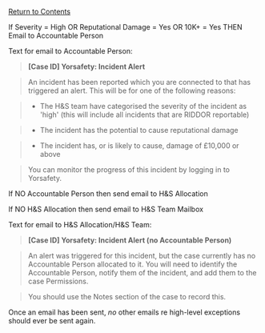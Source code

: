 [Return to Contents](https://github.com/infojam-james/test-cases/blob/master/Contents.md)

If Severity = High
OR
Reputational Damage = Yes
OR
10K+ = Yes
THEN
Email to Accountable Person

Text for email to Accountable Person:

>**[Case ID] Yorsafety: Incident Alert**

>An incident has been reported which you are connected to that has triggered an alert.  This will be for one of the following reasons:

>+ The H&S team have categorised the severity of the incident as 'high' (this will include all incidents that are RIDDOR reportable)

>+ The incident has the potential to cause reputational damage

>+ The incident has, or is likely to cause, damage of £10,000 or above

>You can monitor the progress of this incident by logging in to Yorsafety.

If NO Accountable Person then send email to H&S Allocation

If NO H&S Allocation then send email to H&S Team Mailbox

Text for email to H&S Allocation/H&S Team:

>**[Case ID] Yorsafety: Incident Alert (no Accountable Person)**

>An alert was triggered for this incident, but the case currently has no Accountable Person allocated to it.  You will need to identify the Accountable Person, notify them of the incident, and add them to the case Permissions.

>You should use the Notes section of the case to record this.

Once an email has been sent, *no* other emails re high-level exceptions should ever be sent again.
